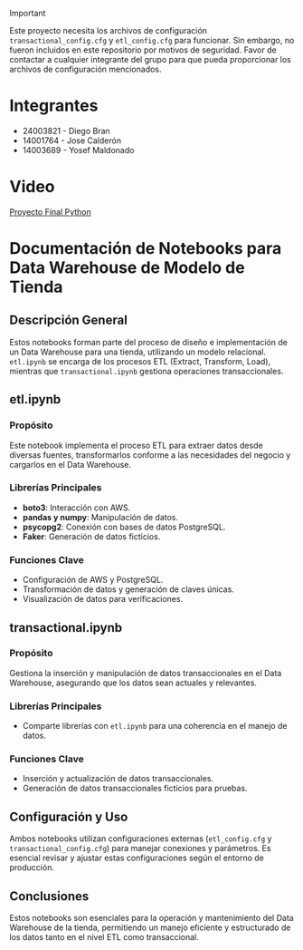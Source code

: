 > [!IMPORTANT]
> Este proyecto necesita los archivos de configuración `transactional_config.cfg` y `etl_config.cfg` para funcionar. Sin embargo, no fueron incluidos en este repositorio por motivos de seguridad. Favor de contactar a cualquier integrante del grupo para que pueda proporcionar los archivos de configuración mencionados. 

# Integrantes

- 24003821 - Diego Bran
- 14001764 - Jose Calderón
- 14003689 - Yosef Maldonado

# Video

[Proyecto Final Python](https://drive.google.com/file/d/1wF_Zwee4-taDZ14SCA_Rns4G6uvATMA6/view?usp=sharing)

# Documentación de Notebooks para Data Warehouse de Modelo de Tienda

## Descripción General

Estos notebooks forman parte del proceso de diseño e implementación de un Data Warehouse para una tienda, utilizando un modelo relacional. `etl.ipynb` se encarga de los procesos ETL (Extract, Transform, Load), mientras que `transactional.ipynb` gestiona operaciones transaccionales.

## etl.ipynb

### Propósito

Este notebook implementa el proceso ETL para extraer datos desde diversas fuentes, transformarlos conforme a las necesidades del negocio y cargarlos en el Data Warehouse.

### Librerías Principales

- **boto3**: Interacción con AWS.
- **pandas y numpy**: Manipulación de datos.
- **psycopg2**: Conexión con bases de datos PostgreSQL.
- **Faker**: Generación de datos ficticios.

### Funciones Clave

- Configuración de AWS y PostgreSQL.
- Transformación de datos y generación de claves únicas.
- Visualización de datos para verificaciones.

## transactional.ipynb

### Propósito

Gestiona la inserción y manipulación de datos transaccionales en el Data Warehouse, asegurando que los datos sean actuales y relevantes.

### Librerías Principales

- Comparte librerías con `etl.ipynb` para una coherencia en el manejo de datos.

### Funciones Clave

- Inserción y actualización de datos transaccionales.
- Generación de datos transaccionales ficticios para pruebas.

## Configuración y Uso

Ambos notebooks utilizan configuraciones externas (`etl_config.cfg` y `transactional_config.cfg`) para manejar conexiones y parámetros. Es esencial revisar y ajustar estas configuraciones según el entorno de producción.

## Conclusiones

Estos notebooks son esenciales para la operación y mantenimiento del Data Warehouse de la tienda, permitiendo un manejo eficiente y estructurado de los datos tanto en el nivel ETL como transaccional.
